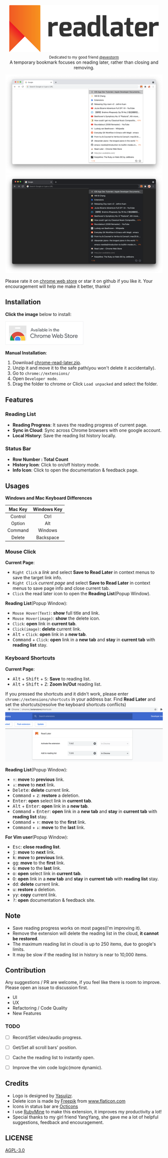 <p align="center">
  <img src="assets/images/logotype.png" alt="Read Later Logo" height="150px"><br>
  <sub>Dedicated to my good friend <a href="https://github.com/evestorm">@evestorm</a></sub><br>
  A temporary bookmark focuses on reading later, rather than closing and removing.
</p>

![Chrome Read Later](assets/images/sample-white.png)
![Chrome Read Later](assets/images/sample-dark.png)

Please rate it on [chrome web store](https://chrome.google.com/webstore/detail/fbmfcfkokefgbmfcjahdmomlifclekib/) or star it on github if you like it. Your encouragement will help me make it better, thanks!

## Installation
**Click the image** below to install:

<a href="https://chrome.google.com/webstore/detail/fbmfcfkokefgbmfcjahdmomlifclekib/">
  <img src="assets/images/chrome-store-logo.png" width="250px" alt="chrome-store-logo">
</a>

**Manual Installation**:
1. Download [chrome-read-later.zip](https://github.com/willbchang/chrome-read-later/releases/latest).
2. Unzip it and move it to the safe path(you won't delete it accidentally).
3. Go to `chrome://extensions/`
4. Open `Developer mode`.
5. Drag the folder to chrome or Click `Load unpacked` and select the folder.

## Features
### Reading List
- **Reading Progress**: It saves the reading progress of current page.
- **Sync in Cloud**: Sync across Chrome browsers with one google account.
- **Local History**: Save the reading list history locally.

### Status Bar
- **Row Number : Total Count**
- **History Icon**: Click to on/off history mode.
- **Info Icon**: Click to open the documentation & feedback page.

## Usages
**Windows and Mac Keyboard Differences**

| Mac Key  | Windows Key |
|:--------:|:-----------:|
| Control  | Ctrl        |
| Option   | Alt         |
| Command  | Windows     |
| Delete   | Backspace   |

### Mouse Click
**Current Page**:
- `Right Click` a *link* and select **Save to Read Later** in context menus to save the target link info.
- `Right Click` *current page* and select **Save to Read Later** in context menus to save page info and close current tab.
- `Click` the read later icon to open the **Reading List**(Popup Window).

**Reading List**(Popup Window):
- `Mouse Hover(Text)`: **show** full title and link.
- `Mouse Hover(image)`: **show** the delete icon.
- `Click`: **open** link in **current tab**.
- `Click(image)`: **delete** current link.
- <kbd>Alt</kbd> + `Click`: **open** link in a **new tab**.
- <kbd>Command</kbd> + `Click`: **open** link in a **new tab** and **stay** in **current tab** with **reading list** stay.

### Keyboard Shortcuts
**Current Page**:
- <kbd>Alt</kbd> + <kbd>Shift</kbd> + <kbd>S</kbd>: **Save** to reading list.
- <kbd>Alt</kbd> + <kbd>Shift</kbd> + <kbd>Z</kbd>: **Zoom In/Out** reading list.

If you pressed the shortcuts and it didn't work, please enter `chrome://extensions/shortcuts` in your address bar.
Find **Read Later** and set the shortcuts(resolve the keyboard shortcuts conflicts)
![chrome://extensions/shortcuts](assets/images/chrome-extensions-shortcuts.png)

**Reading List**(Popup Window):
- <kbd>↑</kbd>: **move** to **previous** link.
- <kbd>↓</kbd>: **move** to **next** link.
- <kbd>Delete</kbd>: **delete** current link.
- <kbd>Command</kbd> + <kbd>z</kbd>: **restore** a deletion.
- <kbd>Enter</kbd>: **open** select link in **current tab**.
- <kbd>Alt</kbd> + <kbd>Enter</kbd>: **open** link in a **new tab**.
- <kbd>Command</kbd> + <kbd>Enter</kbd>: **open** link in a **new tab** and **stay** in **current tab** with **reading list** stay.
- <kbd>Command</kbd> + <kbd>↑</kbd>: **move** to the **first** link.
- <kbd>Command</kbd> + <kbd>↓</kbd>: **move** to the **last** link.

**For Vim user**(Popup Window):
- <kbd>Esc</kbd>: **close reading list**.
- <kbd>j</kbd>: **move** to **next** link.
- <kbd>k</kbd>: **move** to **previous** link.
- <kbd>gg</kbd>: **move** to the **first** link.
- <kbd>G</kbd>: **move** to the **last** link.
- <kbd>o</kbd>: **open** select link in **current tab**.
- <kbd>O</kbd>: **open** link in a **new tab** and **stay** in **current tab** with **reading list** stay.
- <kbd>dd</kbd>: **delete** current link.
- <kbd>u</kbd>: **restore** a deletion.
- <kbd>yy</kbd>: **copy** current link.
- <kbd>?</kbd>: **open** documentation & feedback site.


## Note
- Save reading progress works on most pages(I'm improving it).
- Remove the extension will delete the reading list in the cloud, **it cannot be restored**.
- The maximum reading list in cloud is up to 250 items, due to google's limits.
- It may be slow if the reading list in history is near to 10,000 items.

## Contribution
Any suggestions / PR are welcome, if you feel like there is room to improve. Please open an issue to discussion first.
- UI
- UX
- Refactoring / Code Quality
- New Features

### TODO
- [ ] Record/Set video/audio progress.
- [ ] Get/Set all scroll bars' position.
- [ ] Cache the reading list to instantly open.
- [ ] Improve the vim code logic(more dynamic).


## Credits
- Logo is designed by [Yasujizr](https://github.com/Yasujizr).
- Delete icon is made by <a href="https://www.flaticon.com/authors/freepik" title="Freepik">Freepik</a> from <a href="https://www.flaticon.com/" title="Flaticon"> www.flaticon.com </a>
- Icons in status bar are [Octicons](https://primer.style/octicons/)
- I use [RubyMine](https://www.jetbrains.com/ruby/) to make this extension, it improves my productivity a lot!
- Special thanks to my girl friend YangYang, she gave me a lot of helpful suggestions, feedback and encouragement.

## LICENSE
[AGPL-3.0](./LICENSE)
